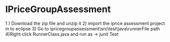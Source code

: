 # IPriceGroupAssessment

1 ) Download the zip file and unzip it 
2) import the iprice assessment project in to eclipse 
3) Go to ipricegroupassessment\src\test\java\runnerFile path
4)Right click RunnerClass.java and run as -> junit Test
